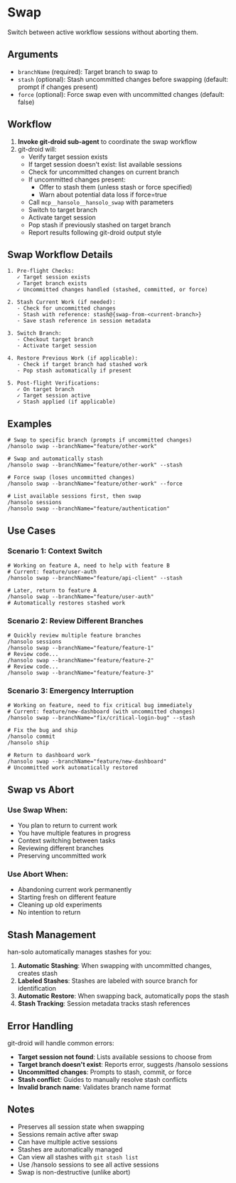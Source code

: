 # Swap

Switch between active workflow sessions without aborting them.

## Arguments

- `branchName` (required): Target branch to swap to
- `stash` (optional): Stash uncommitted changes before swapping (default: prompt if changes present)
- `force` (optional): Force swap even with uncommitted changes (default: false)

## Workflow

1. **Invoke git-droid sub-agent** to coordinate the swap workflow
2. git-droid will:
   - Verify target session exists
   - If target session doesn't exist: list available sessions
   - Check for uncommitted changes on current branch
   - If uncommitted changes present:
     - Offer to stash them (unless stash or force specified)
     - Warn about potential data loss if force=true
   - Call `mcp__hansolo__hansolo_swap` with parameters
   - Switch to target branch
   - Activate target session
   - Pop stash if previously stashed on target branch
   - Report results following git-droid output style

## Swap Workflow Details

```
1. Pre-flight Checks:
   ✓ Target session exists
   ✓ Target branch exists
   ✓ Uncommitted changes handled (stashed, committed, or force)

2. Stash Current Work (if needed):
   - Check for uncommitted changes
   - Stash with reference: stash@{swap-from-<current-branch>}
   - Save stash reference in session metadata

3. Switch Branch:
   - Checkout target branch
   - Activate target session

4. Restore Previous Work (if applicable):
   - Check if target branch had stashed work
   - Pop stash automatically if present

5. Post-flight Verifications:
   ✓ On target branch
   ✓ Target session active
   ✓ Stash applied (if applicable)
```

## Examples

```
# Swap to specific branch (prompts if uncommitted changes)
/hansolo swap --branchName="feature/other-work"

# Swap and automatically stash
/hansolo swap --branchName="feature/other-work" --stash

# Force swap (loses uncommitted changes)
/hansolo swap --branchName="feature/other-work" --force

# List available sessions first, then swap
/hansolo sessions
/hansolo swap --branchName="feature/authentication"
```

## Use Cases

### Scenario 1: Context Switch
```
# Working on feature A, need to help with feature B
# Current: feature/user-auth
/hansolo swap --branchName="feature/api-client" --stash

# Later, return to feature A
/hansolo swap --branchName="feature/user-auth"
# Automatically restores stashed work
```

### Scenario 2: Review Different Branches
```
# Quickly review multiple feature branches
/hansolo sessions
/hansolo swap --branchName="feature/feature-1"
# Review code...
/hansolo swap --branchName="feature/feature-2"
# Review code...
/hansolo swap --branchName="feature/feature-3"
```

### Scenario 3: Emergency Interruption
```
# Working on feature, need to fix critical bug immediately
# Current: feature/new-dashboard (with uncommitted changes)
/hansolo swap --branchName="fix/critical-login-bug" --stash

# Fix the bug and ship
/hansolo commit
/hansolo ship

# Return to dashboard work
/hansolo swap --branchName="feature/new-dashboard"
# Uncommitted work automatically restored
```

## Swap vs Abort

### Use Swap When:
- You plan to return to current work
- You have multiple features in progress
- Context switching between tasks
- Reviewing different branches
- Preserving uncommitted work

### Use Abort When:
- Abandoning current work permanently
- Starting fresh on different feature
- Cleaning up old experiments
- No intention to return

## Stash Management

han-solo automatically manages stashes for you:

1. **Automatic Stashing**: When swapping with uncommitted changes, creates stash
2. **Labeled Stashes**: Stashes are labeled with source branch for identification
3. **Automatic Restore**: When swapping back, automatically pops the stash
4. **Stash Tracking**: Session metadata tracks stash references

## Error Handling

git-droid will handle common errors:

- **Target session not found**: Lists available sessions to choose from
- **Target branch doesn't exist**: Reports error, suggests /hansolo sessions
- **Uncommitted changes**: Prompts to stash, commit, or force
- **Stash conflict**: Guides to manually resolve stash conflicts
- **Invalid branch name**: Validates branch name format

## Notes

- Preserves all session state when swapping
- Sessions remain active after swap
- Can have multiple active sessions
- Stashes are automatically managed
- Can view all stashes with `git stash list`
- Use /hansolo sessions to see all active sessions
- Swap is non-destructive (unlike abort)
